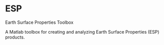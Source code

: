 # ESP

Earth Surface Properties Toolbox

A Matlab toolbox for creating and analyzing Earth Surface Properties (ESP) products.